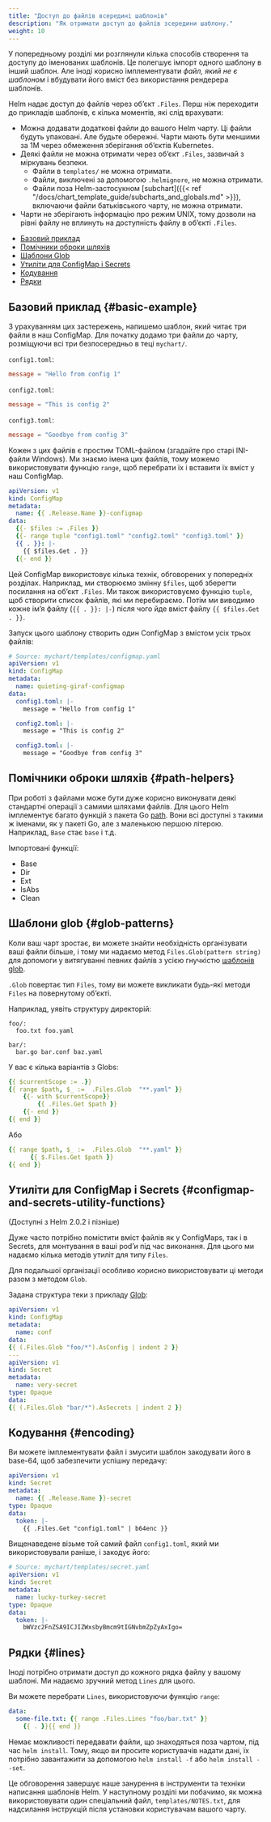 ```yaml
---
title: "Доступ до файлів всередині шаблонів"
description: "Як отримати доступ до файлів зсередини шаблону."
weight: 10
---
```


У попередньому розділі ми розглянули кілька способів створення та доступу до іменованих шаблонів. Це полегшує імпорт одного шаблону в інший шаблон. Але іноді корисно імплементувати _файл, який не є шаблоном_ і вбудувати його вміст без використання рендерера шаблонів.

Helm надає доступ до файлів через обʼєкт `.Files`. Перш ніж переходити до прикладів шаблонів, є кілька моментів, які слід врахувати:

- Можна додавати додаткові файли до вашого Helm чарту. Ці файли будуть упаковані. Але будьте обережні. Чарти мають бути меншими за 1М через обмеження зберігання обʼєктів Kubernetes.
- Деякі файли не можна отримати через обʼєкт `.Files`, зазвичай з міркувань безпеки.
  - Файли в `templates/` не можна отримати.
  - Файли, виключені за допомогою `.helmignore`, не можна отримати.
  - Файли поза Helm-застосукном [subchart]({{< ref "/docs/chart_template_guide/subcharts_and_globals.md" >}}), включаючи файли батьківського чарту, не можна отримати.
- Чарти не зберігають інформацію про режим UNIX, тому дозволи на рівні файлу не вплинуть на доступність файлу в обʼєкті `.Files`.

<!-- (see https://github.com/jonschlinkert/markdown-toc) -->

<!-- toc -->

- [Базовий приклад](#basic-example)
- [Помічники оброки шляхів](#path-helpers)
- [Шаблони Glob](#glob-patterns)
- [Утиліти для ConfigMap і Secrets](#configmap-and-secrets-utility-functions)
- [Кодування](#encoding)
- [Рядки](#lines)

<!-- tocstop -->

## Базовий приклад {#basic-example}

З урахуванням цих застережень, напишемо шаблон, який читає три файли в наш ConfigMap. Для початку додамо три файли до чарту, розміщуючи всі три безпосередньо в теці `mychart/`.

`config1.toml`:

```toml
message = "Hello from config 1"
```

`config2.toml`:

```toml
message = "This is config 2"
```

`config3.toml`:

```toml
message = "Goodbye from config 3"
```

Кожен з цих файлів є простим TOML-файлом (згадайте про старі INI-файли Windows). Ми знаємо імена цих файлів, тому можемо використовувати функцію `range`, щоб перебрати їх і вставити їх вміст у наш ConfigMap.

```yaml
apiVersion: v1
kind: ConfigMap
metadata:
  name: {{ .Release.Name }}-configmap
data:
  {{- $files := .Files }}
  {{- range tuple "config1.toml" "config2.toml" "config3.toml" }}
  {{ . }}: |-
    {{ $files.Get . }}
  {{- end }}
```

Цей ConfigMap використовує кілька технік, обговорених у попередніх розділах. Наприклад, ми створюємо змінну `$files`, щоб зберегти посилання на обʼєкт `.Files`. Ми також використовуємо функцію `tuple`, щоб створити список файлів, які ми перебираємо. Потім ми виводимо кожне імʼя файлу (`{{ . }}: |-`) після чого йде вміст файлу `{{ $files.Get . }}`.

Запуск цього шаблону створить один ConfigMap з вмістом усіх трьох файлів:

```yaml
# Source: mychart/templates/configmap.yaml
apiVersion: v1
kind: ConfigMap
metadata:
  name: quieting-giraf-configmap
data:
  config1.toml: |-
    message = "Hello from config 1"

  config2.toml: |-
    message = "This is config 2"

  config3.toml: |-
    message = "Goodbye from config 3"
```

## Помічники оброки шляхів {#path-helpers}

При роботі з файлами може бути дуже корисно виконувати деякі стандартні операції з самими шляхами файлів. Для цього Helm імплементує багато функцій з пакета Go [path](https://golang.org/pkg/path/). Вони всі доступні з такими ж іменами, як у пакеті Go, але з маленькою першою літерою. Наприклад, `Base` стає `base` і т.д.

Імпортовані функції:

- Base
- Dir
- Ext
- IsAbs
- Clean

## Шаблони glob {#glob-patterns}

Коли ваш чарт зростає, ви можете знайти необхідність організувати ваші файли більше, і тому ми надаємо метод `Files.Glob(pattern string)` для допомоги у витягуванні певних файлів з усією гнучкістю [шаблонів glob](https://godoc.org/github.com/gobwas/glob).

`.Glob` повертає тип `Files`, тому ви можете викликати будь-які методи `Files` на повернутому обʼєкті.

Наприклад, уявіть структуру директорій:

```none
foo/:
  foo.txt foo.yaml

bar/:
  bar.go bar.conf baz.yaml
```

У вас є кілька варіантів з Globs:

```yaml
{{ $currentScope := .}}
{{ range $path, $_ :=  .Files.Glob  "**.yaml" }}
    {{- with $currentScope}}
        {{ .Files.Get $path }}
    {{- end }}
{{ end }}
```

Або

```yaml
{{ range $path, $_ :=  .Files.Glob  "**.yaml" }}
      {{ $.Files.Get $path }}
{{ end }}
```

## Утиліти для ConfigMap і Secrets {#configmap-and-secrets-utility-functions}

(Доступні з Helm 2.0.2 і пізніше)

Дуже часто потрібно помістити вміст файлів як у ConfigMaps, так і в Secrets, для монтування в ваші podʼи під час виконання. Для цього ми надаємо кілька методів утиліт для типу `Files`.

Для подальшої організації особливо корисно використовувати ці методи разом з методом `Glob`.

Задана структура теки з прикладу [Glob](#glob-patterns):

```yaml
apiVersion: v1
kind: ConfigMap
metadata:
  name: conf
data:
{{ (.Files.Glob "foo/*").AsConfig | indent 2 }}
---
apiVersion: v1
kind: Secret
metadata:
  name: very-secret
type: Opaque
data:
{{ (.Files.Glob "bar/*").AsSecrets | indent 2 }}
```

## Кодування {#encoding}

Ви можете імплементувати файл і змусити шаблон закодувати його в base-64, щоб забезпечити успішну передачу:

```yaml
apiVersion: v1
kind: Secret
metadata:
  name: {{ .Release.Name }}-secret
type: Opaque
data:
  token: |-
    {{ .Files.Get "config1.toml" | b64enc }}
```

Вищенаведене візьме той самий файл `config1.toml`, який ми використовували раніше, і закодує його:

```yaml
# Source: mychart/templates/secret.yaml
apiVersion: v1
kind: Secret
metadata:
  name: lucky-turkey-secret
type: Opaque
data:
  token: |-
    bWVzc2FnZSA9ICJIZWxsbyBmcm9tIGNvbmZpZyAxIgo=
```

## Рядки {#lines}

Іноді потрібно отримати доступ до кожного рядка файлу у вашому шаблоні. Ми надаємо зручний метод `Lines` для цього.

Ви можете перебрати `Lines`, використовуючи функцію `range`:

```yaml
data:
  some-file.txt: {{ range .Files.Lines "foo/bar.txt" }}
    {{ . }}{{ end }}
```

Немає можливості передавати файли, що знаходяться поза чартом, під час `helm install`. Тому, якщо ви просите користувачів надати дані, їх потрібно завантажити за допомогою `helm install -f` або `helm install --set`.

Це обговорення завершує наше занурення в інструменти та техніки написання шаблонів Helm. У наступному розділі ми побачимо, як можна використовувати один спеціальний файл, `templates/NOTES.txt`, для надсилання інструкцій після установки користувачам вашого чарту.
